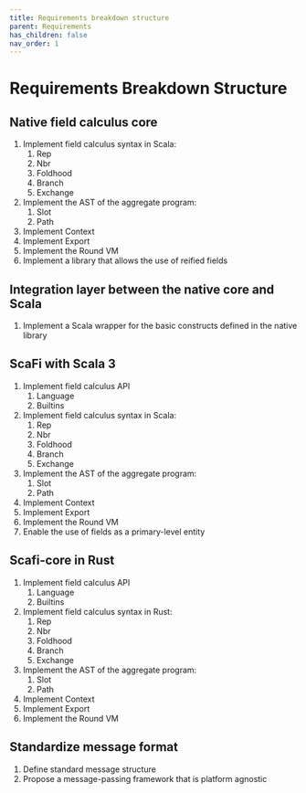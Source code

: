 ```yaml
---
title: Requirements breakdown structure
parent: Requirements 
has_children: false
nav_order: 1
---
```


# Requirements Breakdown Structure

## Native field calculus core

1. Implement field calculus syntax in Scala:
    1. Rep
    2. Nbr
    3. Foldhood
    4. Branch
    5. Exchange
2. Implement the AST of the aggregate program:
   1. Slot
   2. Path
3. Implement Context
4. Implement Export
5. Implement the Round VM
6. Implement a library that allows the use of reified fields

## Integration layer between the native core and Scala

1. Implement a Scala wrapper for the basic constructs defined in the native library

## ScaFi with Scala 3

1. Implement field calculus API
   1. Language
   2. Builtins
2. Implement field calculus syntax in Scala:
    1. Rep
    2. Nbr
    3. Foldhood
    4. Branch
    5. Exchange
3. Implement the AST of the aggregate program:
   1. Slot
   2. Path
4. Implement Context
5. Implement Export
6. Implement the Round VM
7. Enable the use of fields as a primary-level entity

## Scafi-core in Rust

1. Implement field calculus API
   1. Language
   2. Builtins
2. Implement field calculus syntax in Rust:
   1. Rep
   2. Nbr
   3. Foldhood
   4. Branch
   5. Exchange
3. Implement the AST of the aggregate program:
   1. Slot
   2. Path
4. Implement Context
5. Implement Export
6. Implement the Round VM

## Standardize message format

1. Define standard message structure
2. Propose a message-passing framework that is platform agnostic
